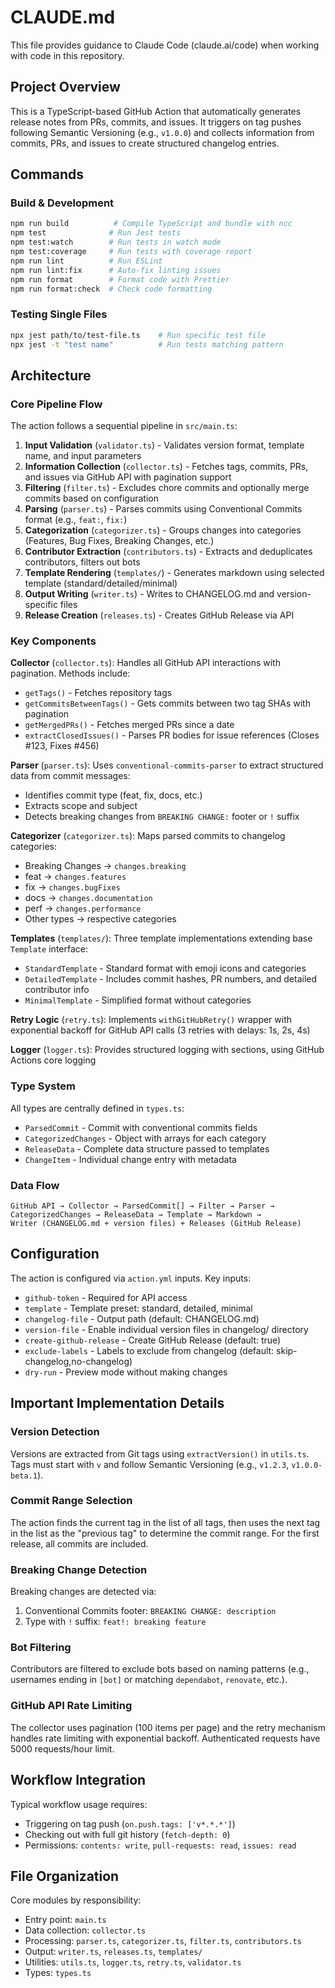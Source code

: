 # CLAUDE.md

This file provides guidance to Claude Code (claude.ai/code) when working with code in this repository.

## Project Overview

This is a TypeScript-based GitHub Action that automatically generates release notes from PRs, commits, and issues. It triggers on tag pushes following Semantic Versioning (e.g., `v1.0.0`) and collects information from commits, PRs, and issues to create structured changelog entries.

## Commands

### Build & Development
```bash
npm run build          # Compile TypeScript and bundle with ncc
npm test              # Run Jest tests
npm test:watch        # Run tests in watch mode
npm test:coverage     # Run tests with coverage report
npm run lint          # Run ESLint
npm run lint:fix      # Auto-fix linting issues
npm run format        # Format code with Prettier
npm run format:check  # Check code formatting
```

### Testing Single Files
```bash
npx jest path/to/test-file.ts    # Run specific test file
npx jest -t "test name"          # Run tests matching pattern
```

## Architecture

### Core Pipeline Flow
The action follows a sequential pipeline in `src/main.ts`:

1. **Input Validation** (`validator.ts`) - Validates version format, template name, and input parameters
2. **Information Collection** (`collector.ts`) - Fetches tags, commits, PRs, and issues via GitHub API with pagination support
3. **Filtering** (`filter.ts`) - Excludes chore commits and optionally merge commits based on configuration
4. **Parsing** (`parser.ts`) - Parses commits using Conventional Commits format (e.g., `feat:`, `fix:`)
5. **Categorization** (`categorizer.ts`) - Groups changes into categories (Features, Bug Fixes, Breaking Changes, etc.)
6. **Contributor Extraction** (`contributors.ts`) - Extracts and deduplicates contributors, filters out bots
7. **Template Rendering** (`templates/`) - Generates markdown using selected template (standard/detailed/minimal)
8. **Output Writing** (`writer.ts`) - Writes to CHANGELOG.md and version-specific files
9. **Release Creation** (`releases.ts`) - Creates GitHub Release via API

### Key Components

**Collector** (`collector.ts`): Handles all GitHub API interactions with pagination. Methods include:
- `getTags()` - Fetches repository tags
- `getCommitsBetweenTags()` - Gets commits between two tag SHAs with pagination
- `getMergedPRs()` - Fetches merged PRs since a date
- `extractClosedIssues()` - Parses PR bodies for issue references (Closes #123, Fixes #456)

**Parser** (`parser.ts`): Uses `conventional-commits-parser` to extract structured data from commit messages:
- Identifies commit type (feat, fix, docs, etc.)
- Extracts scope and subject
- Detects breaking changes from `BREAKING CHANGE:` footer or `!` suffix

**Categorizer** (`categorizer.ts`): Maps parsed commits to changelog categories:
- Breaking Changes → `changes.breaking`
- feat → `changes.features`
- fix → `changes.bugFixes`
- docs → `changes.documentation`
- perf → `changes.performance`
- Other types → respective categories

**Templates** (`templates/`): Three template implementations extending base `Template` interface:
- `StandardTemplate` - Standard format with emoji icons and categories
- `DetailedTemplate` - Includes commit hashes, PR numbers, and detailed contributor info
- `MinimalTemplate` - Simplified format without categories

**Retry Logic** (`retry.ts`): Implements `withGitHubRetry()` wrapper with exponential backoff for GitHub API calls (3 retries with delays: 1s, 2s, 4s)

**Logger** (`logger.ts`): Provides structured logging with sections, using GitHub Actions core logging

### Type System
All types are centrally defined in `types.ts`:
- `ParsedCommit` - Commit with conventional commits fields
- `CategorizedChanges` - Object with arrays for each category
- `ReleaseData` - Complete data structure passed to templates
- `ChangeItem` - Individual change entry with metadata

### Data Flow
```
GitHub API → Collector → ParsedCommit[] → Filter → Parser →
CategorizedChanges → ReleaseData → Template → Markdown →
Writer (CHANGELOG.md + version files) + Releases (GitHub Release)
```

## Configuration

The action is configured via `action.yml` inputs. Key inputs:
- `github-token` - Required for API access
- `template` - Template preset: standard, detailed, minimal
- `changelog-file` - Output path (default: CHANGELOG.md)
- `version-file` - Enable individual version files in changelog/ directory
- `create-github-release` - Create GitHub Release (default: true)
- `exclude-labels` - Labels to exclude from changelog (default: skip-changelog,no-changelog)
- `dry-run` - Preview mode without making changes

## Important Implementation Details

### Version Detection
Versions are extracted from Git tags using `extractVersion()` in `utils.ts`. Tags must start with `v` and follow Semantic Versioning (e.g., `v1.2.3`, `v1.0.0-beta.1`).

### Commit Range Selection
The action finds the current tag in the list of all tags, then uses the next tag in the list as the "previous tag" to determine the commit range. For the first release, all commits are included.

### Breaking Change Detection
Breaking changes are detected via:
1. Conventional Commits footer: `BREAKING CHANGE: description`
2. Type with `!` suffix: `feat!: breaking feature`

### Bot Filtering
Contributors are filtered to exclude bots based on naming patterns (e.g., usernames ending in `[bot]` or matching `dependabot`, `renovate`, etc.).

### GitHub API Rate Limiting
The collector uses pagination (100 items per page) and the retry mechanism handles rate limiting with exponential backoff. Authenticated requests have 5000 requests/hour limit.

## Workflow Integration

Typical workflow usage requires:
- Triggering on tag push (`on.push.tags: ['v*.*.*']`)
- Checking out with full git history (`fetch-depth: 0`)
- Permissions: `contents: write`, `pull-requests: read`, `issues: read`

## File Organization

Core modules by responsibility:
- Entry point: `main.ts`
- Data collection: `collector.ts`
- Processing: `parser.ts`, `categorizer.ts`, `filter.ts`, `contributors.ts`
- Output: `writer.ts`, `releases.ts`, `templates/`
- Utilities: `utils.ts`, `logger.ts`, `retry.ts`, `validator.ts`
- Types: `types.ts`
